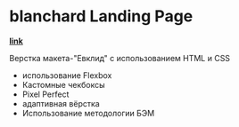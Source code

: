 # blanchard Landing Page

**[link](http://vasmironov.github.io/blanchard/)**

Верстка макета-"Евклид" с использованием HTML и CSS


* использование Flexbox
* Кастомные чекбоксы
* Pixel Perfect
* адаптивная вёрстка
* Использование методологии БЭМ

